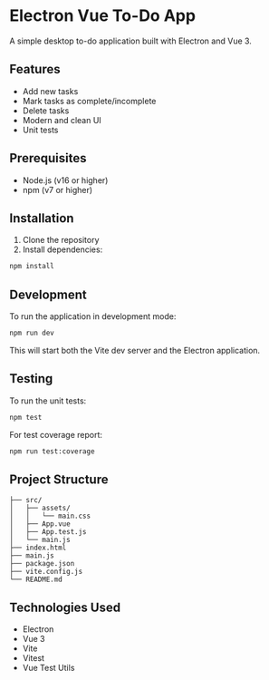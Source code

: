 # Electron Vue To-Do App

A simple desktop to-do application built with Electron and Vue 3.

## Features

- Add new tasks
- Mark tasks as complete/incomplete
- Delete tasks
- Modern and clean UI
- Unit tests

## Prerequisites

- Node.js (v16 or higher)
- npm (v7 or higher)

## Installation

1. Clone the repository
2. Install dependencies:

```bash
npm install
```

## Development

To run the application in development mode:

```bash
npm run dev
```

This will start both the Vite dev server and the Electron application.

## Testing

To run the unit tests:

```bash
npm test
```

For test coverage report:

```bash
npm run test:coverage
```

## Project Structure

```
├── src/
│   ├── assets/
│   │   └── main.css
│   ├── App.vue
│   ├── App.test.js
│   └── main.js
├── index.html
├── main.js
├── package.json
├── vite.config.js
└── README.md
```

## Technologies Used

- Electron
- Vue 3
- Vite
- Vitest
- Vue Test Utils
